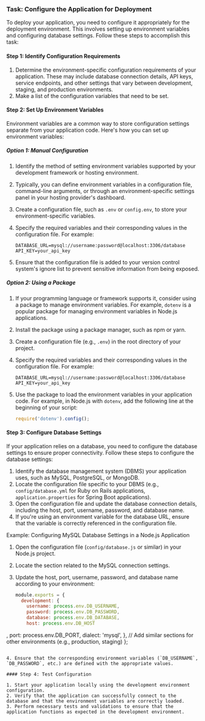 

### Task: Configure the Application for Deployment

To deploy your application, you need to configure it appropriately for the deployment environment. This involves setting up environment variables and configuring database settings. Follow these steps to accomplish this task:

#### Step 1: Identify Configuration Requirements

1. Determine the environment-specific configuration requirements of your application. These may include database connection details, API keys, service endpoints, and other settings that vary between development, staging, and production environments.
2. Make a list of the configuration variables that need to be set.

#### Step 2: Set Up Environment Variables

Environment variables are a common way to store configuration settings separate from your application code. Here's how you can set up environment variables:

##### Option 1: Manual Configuration

1. Identify the method of setting environment variables supported by your development framework or hosting environment.
2. Typically, you can define environment variables in a configuration file, command-line arguments, or through an environment-specific settings panel in your hosting provider's dashboard.
3. Create a configuration file, such as `.env` or `config.env`, to store your environment-specific variables.
4. Specify the required variables and their corresponding values in the configuration file. For example:

   ```plaintext
   DATABASE_URL=mysql://username:password@localhost:3306/database
   API_KEY=your_api_key
   ```

5. Ensure that the configuration file is added to your version control system's ignore list to prevent sensitive information from being exposed.

##### Option 2: Using a Package

1. If your programming language or framework supports it, consider using a package to manage environment variables. For example, `dotenv` is a popular package for managing environment variables in Node.js applications.
2. Install the package using a package manager, such as npm or yarn.
3. Create a configuration file (e.g., `.env`) in the root directory of your project.
4. Specify the required variables and their corresponding values in the configuration file. For example:

   ```plaintext
   DATABASE_URL=mysql://username:password@localhost:3306/database
   API_KEY=your_api_key
   ```

5. Use the package to load the environment variables in your application code. For example, in Node.js with `dotenv`, add the following line at the beginning of your script:

   ```javascript
   require('dotenv').config();
   ```

#### Step 3: Configure Database Settings

If your application relies on a database, you need to configure the database settings to ensure proper connectivity. Follow these steps to configure the database settings:

1. Identify the database management system (DBMS) your application uses, such as MySQL, PostgreSQL, or MongoDB.
2. Locate the configuration file specific to your DBMS (e.g., `config/database.yml` for Ruby on Rails applications, `application.properties` for Spring Boot applications).
3. Open the configuration file and update the database connection details, including the host, port, username, password, and database name.
4. If you're using an environment variable for the database URL, ensure that the variable is correctly referenced in the configuration file.

Example: Configuring MySQL Database Settings in a Node.js Application

1. Open the configuration file (`config/database.js` or similar) in your Node.js project.
2. Locate the section related to the MySQL connection settings.
3. Update the host, port, username, password, and database name according to your environment:

   ```javascript
   module.exports = {
     development: {
       username: process.env.DB_USERNAME,
       password: process.env.DB_PASSWORD,
       database: process.env.DB_DATABASE,
       host: process.env.DB_HOST

,
       port: process.env.DB_PORT,
       dialect: 'mysql',
     },
     // Add similar sections for other environments (e.g., production, staging)
   };
   ```

4. Ensure that the corresponding environment variables (`DB_USERNAME`, `DB_PASSWORD`, etc.) are defined with the appropriate values.

#### Step 4: Test Configuration

1. Start your application locally using the development environment configuration.
2. Verify that the application can successfully connect to the database and that the environment variables are correctly loaded.
3. Perform necessary tests and validations to ensure that the application functions as expected in the development environment.

